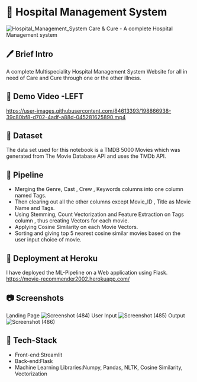 # 🏥 Hospital Management System
![Hospital_Management_System](https://user-images.githubusercontent.com/84613393/198879539-da4474b1-1f9e-4c7f-8d4f-f891c3cc0e06.png)
Care & Cure - A complete Hospital Management system

## 🖊 Brief Intro 
A complete Multispeciality Hospital Management System Website for all in need of Care and Cure through one or the other illness.

## 🎥 Demo Video  -LEFT
https://user-images.githubusercontent.com/84613393/198866938-39c80bf8-d702-4adf-a88d-045281625890.mp4


## 📄 Dataset
The data set used for this notebook is a TMDB 5000 Movies which was generated from The Movie Database API and uses the TMDb API.

## 🔁 Pipeline 
<ul>
  <li> Merging the Genre, Cast , Crew , Keywords columns into one column named Tags.</li>
  <li> Then clearing out all the other columns except Movie_ID , Title as Movie Name and Tags. </li>
  <li> Using Stemming, Count Vectorization and Feature Extraction on Tags column , thus creating Vectors for each movie. </li>
  <li> Applying Cosine Similarity on each Movie Vectors. </li>
  <li> Sorting and giving top 5 nearest cosine similar movies based on the user input choice of movie. </li>  
</ul>

## 🎯 Deployment at Heroku
I have deployed the ML-Pipeline on a Web application using Flask.
https://movie-recommender2002.herokuapp.com/

## 📷 Screenshots
Landing Page 
![Screenshot (484)](https://user-images.githubusercontent.com/84613393/198864582-9814d904-934b-4af0-b29b-c068b071d43d.png)
User Input
![Screenshot (485)](https://user-images.githubusercontent.com/84613393/198864610-9cd40c2d-14ba-4861-a5d1-93eca3697e99.png)
Output
![Screenshot (486)](https://user-images.githubusercontent.com/84613393/198864648-4883732f-4091-43e6-8ced-334c3f37caa5.png)

 ## 🔨 Tech-Stack



 <ul>
  <li> Front-end:Streamlit </li>
  <li> Back-end:Flask </li>
  <li> Machine Learning Libraries:Numpy, Pandas, NLTK, Cosine Similarity, Vectorization</li>
 </ul>
